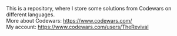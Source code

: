 This is a repository, where I store some solutions from Codewars on different languages.<br/>
More about Codewars: https://www.codewars.com/<br/> 
My account: https://www.codewars.com/users/TheRevival